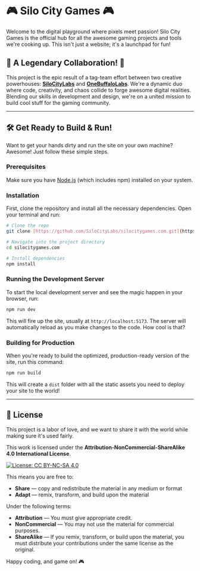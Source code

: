 # 🎮 Silo City Games 🎮

Welcome to the digital playground where pixels meet passion! Silo City Games is the official hub for all the awesome gaming projects and tools we're cooking up. This isn't just a website; it's a launchpad for fun!

## 🚀 A Legendary Collaboration! 🚀

This project is the epic result of a tag-team effort between two creative powerhouses: [**SiloCityLabs**](https://silocitylabs.com) and [**OneBuffaloLabs**](https://onebuffalo.com). We're a dynamic duo where code, creativity, and chaos collide to forge awesome digital realities. Blending our skills in development and design, we're on a united mission to build cool stuff for the gaming community.

---

## 🛠️ Get Ready to Build & Run!

Want to get your hands dirty and run the site on your own machine? Awesome! Just follow these simple steps.

### Prerequisites

Make sure you have [Node.js](https://nodejs.org/) (which includes npm) installed on your system.

### Installation

First, clone the repository and install all the necessary dependencies. Open your terminal and run:

```bash
# Clone the repo
git clone [https://github.com/SiloCityLabs/silocitygames.com.git](https://github.com/SiloCityLabs/silocitygames.com.git)

# Navigate into the project directory
cd silocitygames.com

# Install dependencies
npm install
```

### Running the Development Server

To start the local development server and see the magic happen in your browser, run:

```bash
npm run dev
```

This will fire up the site, usually at `http://localhost:5173`. The server will automatically reload as you make changes to the code. How cool is that?

### Building for Production

When you're ready to build the optimized, production-ready version of the site, run this command:

```bash
npm run build
```

This will create a `dist` folder with all the static assets you need to deploy your site to the world!

---

## 📜 License

This project is a labor of love, and we want to share it with the world while making sure it's used fairly.

This work is licensed under the **Attribution-NonCommercial-ShareAlike 4.0 International License**.

[![License: CC BY-NC-SA 4.0](https://licensebuttons.net/l/by-nc-sa/4.0/88x31.png)](https://creativecommons.org/licenses/by-nc-sa/4.0/)

This means you are free to:

- **Share** — copy and redistribute the material in any medium or format
- **Adapt** — remix, transform, and build upon the material

Under the following terms:

- **Attribution** — You must give appropriate credit.
- **NonCommercial** — You may not use the material for commercial purposes.
- **ShareAlike** — If you remix, transform, or build upon the material, you must distribute your contributions under the same license as the original.

Happy coding, and game on! 🎮
